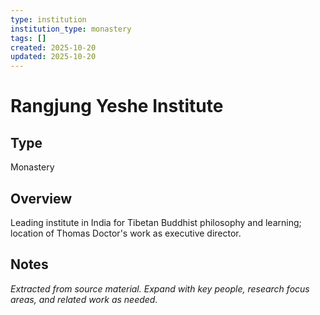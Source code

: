 ```yaml
---
type: institution
institution_type: monastery
tags: []
created: 2025-10-20
updated: 2025-10-20
---
```


# Rangjung Yeshe Institute

## Type

Monastery

## Overview

Leading institute in India for Tibetan Buddhist philosophy and learning; location of Thomas Doctor's work as executive director.

## Notes

*Extracted from source material. Expand with key people, research focus areas, and related work as needed.*

